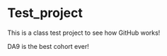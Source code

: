 # Test_project
 This is a class test project to see how GitHub works!

DA9 is the best cohort ever!
